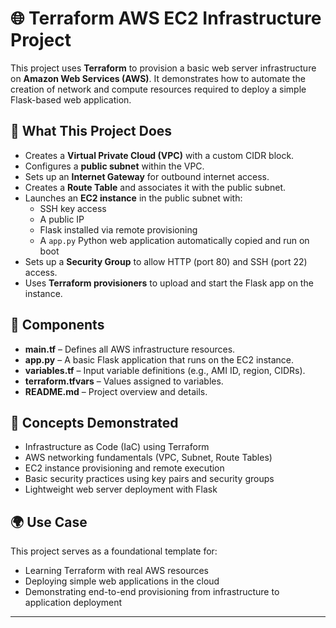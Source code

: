 # 🌐 Terraform AWS EC2 Infrastructure Project

This project uses **Terraform** to provision a basic web server infrastructure on **Amazon Web Services (AWS)**. It demonstrates how to automate the creation of network and compute resources required to deploy a simple Flask-based web application.

## 🔧 What This Project Does

- Creates a **Virtual Private Cloud (VPC)** with a custom CIDR block.
- Configures a **public subnet** within the VPC.
- Sets up an **Internet Gateway** for outbound internet access.
- Creates a **Route Table** and associates it with the public subnet.
- Launches an **EC2 instance** in the public subnet with:
  - SSH key access
  - A public IP
  - Flask installed via remote provisioning
  - A `app.py` Python web application automatically copied and run on boot
- Sets up a **Security Group** to allow HTTP (port 80) and SSH (port 22) access.
- Uses **Terraform provisioners** to upload and start the Flask app on the instance.

## 📂 Components

- **main.tf** – Defines all AWS infrastructure resources.
- **app.py** – A basic Flask application that runs on the EC2 instance.
- **variables.tf** – Input variable definitions (e.g., AMI ID, region, CIDRs).
- **terraform.tfvars** – Values assigned to variables.
- **README.md** – Project overview and details.

## 🧠 Concepts Demonstrated

- Infrastructure as Code (IaC) using Terraform
- AWS networking fundamentals (VPC, Subnet, Route Tables)
- EC2 instance provisioning and remote execution
- Basic security practices using key pairs and security groups
- Lightweight web server deployment with Flask

## 🌍 Use Case

This project serves as a foundational template for:

- Learning Terraform with real AWS resources
- Deploying simple web applications in the cloud
- Demonstrating end-to-end provisioning from infrastructure to application deployment

---


